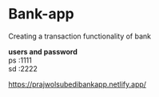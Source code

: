 # Bank-app
Creating a transaction functionality of bank

**users and password** <br />
ps :1111 <br />
sd :2222

https://prajwolsubedibankapp.netlify.app/



